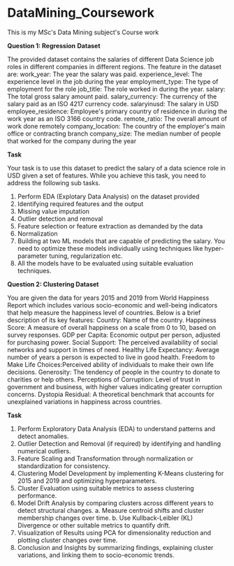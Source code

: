 # DataMining_Coursework
This is my MSc's Data Mining subject's Course work


**Question 1: Regression**
**Dataset**

The provided dataset contains the salaries of different Data Science job roles in different
companies in different regions.
The feature in the dataset are:
work_year: The year the salary was paid.
experience_level: The experience level in the job during the year
employment_type: The type of employment for the role
job_title: The role worked in during the year.
salary: The total gross salary amount paid.
salary_currency: The currency of the salary paid as an ISO 4217 currency code.
salaryinusd: The salary in USD
employee_residence: Employee's primary country of residence in during the work year as an ISO
3166 country code.
remote_ratio: The overall amount of work done remotely
company_location: The country of the employer's main office or contracting branch
company_size: The median number of people that worked for the company during the year


**Task**

Your task is to use this dataset to predict the salary of a data science role in USD given a set of
features. While you achieve this task, you need to address the following sub tasks.
1. Perform EDA (Explotary Data Analysis) on the dataset provided
2. Identifying required features and the output
3. Missing value imputation
4. Outlier detection and removal
5. Feature selection or feature extraction as demanded by the data
6. Normalization
7. Building at two ML models that are capable of predicting the salary. You need to optimize
these models individually using techniques like hyper-parameter tuning, regularization etc.
8. All the models have to be evaluated using suitable evaluation techniques.







**Question 2: Clustering
Dataset**


You are given the data for years 2015 and 2019 from World Happiness Report which includes
various socio-economic and well-being indicators that help measure the happiness level of countries.
Below is a brief description of its key features:
Country: Name of the country.
Happiness Score: A measure of overall happiness on a scale from 0 to 10, based on survey
responses.
GDP per Capita: Economic output per person, adjusted for purchasing power.
Social Support: The perceived availability of social networks and support in times of need.
Healthy Life Expectancy: Average number of years a person is expected to live in good health.
Freedom to Make Life Choices:Perceived ability of individuals to make their own life decisions.
Generosity: The tendency of people in the country to donate to charities or help others.
Perceptions of Corruption: Level of trust in government and business, with higher values
indicating greater corruption concerns.
Dystopia Residual: A theoretical benchmark that accounts for unexplained variations in happiness
across countries.

**Task**


1. Perform Exploratory Data Analysis (EDA) to understand patterns and detect anomalies.
2. Outlier Detection and Removal (if required) by identifying and handling numerical outliers.
3. Feature Scaling and Transformation through normalization or standardization for
consistency.
4. Clustering Model Development by implementing K-Means clustering for 2015 and 2019
and optimizing hyperparameters.
5. Cluster Evaluation using suitable metrics to assess clustering performance.
6. Model Drift Analysis by comparing clusters across different years to detect structural
changes.
a. Measure centroid shifts and cluster membership changes over time.
b. Use Kullback-Leibler (KL) Divergence or other suitable metrics to quantify drift.
7. Visualization of Results using PCA for dimensionality reduction and plotting cluster
changes over time.
8. Conclusion and Insights by summarizing findings, explaining cluster variations, and
linking them to socio-economic trends.

